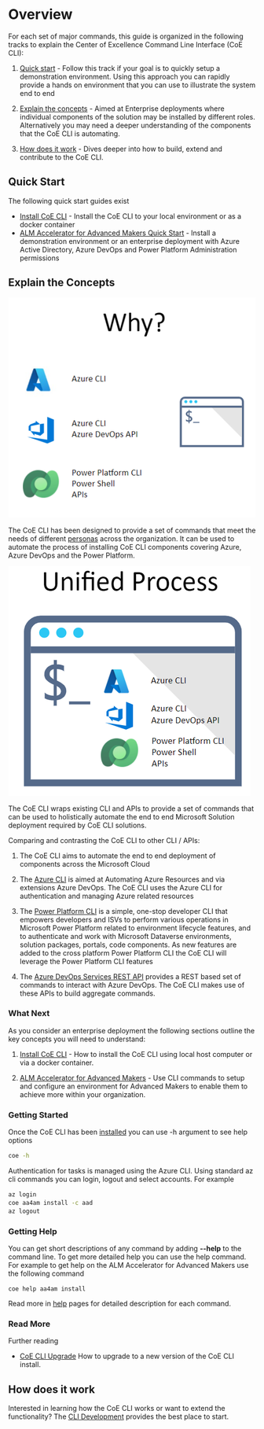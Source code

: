 # Overview

For each set of major commands, this guide is organized in the following tracks to explain the Center of Excellence Command Line Interface (CoE CLI):

1. [Quick start](#quick-start) - Follow this track if your goal is to quickly setup a demonstration environment. Using this approach you can rapidly provide a hands on environment that you can use to illustrate the system end to end

2. [Explain the concepts](#explain-the-concepts) - Aimed at Enterprise deployments where individual components of the solution may be installed by different roles. Alternatively you may need a deeper understanding of the components that the CoE CLI is automating.

3. [How does it work](#how-does-it-work) - Dives deeper into how to build, extend and contribute to the CoE CLI.

## Quick Start

The following quick start guides exist

- [Install CoE CLI](./install.md) - Install the CoE CLI to your local environment or as a docker container
- [ALM Accelerator for Advanced Makers Quick Start](./aa4am/readme.md#quick-start) - Install a demonstration environment or an enterprise deployment with Azure Active Directory, Azure DevOps and Power Platform Administration permissions

## Explain the Concepts

![Why CoE CLI](./images/cli-why.png)

The CoE CLI has been designed to provide a set of commands that meet the needs of different [personas](./aa4am/personas.md) across the organization. It can be used to automate the process of installing CoE CLI components covering Azure, Azure DevOps and the Power Platform. 

![CLI Unified](./images/cli-unified-process.png)

The CoE CLI wraps existing CLI and APIs to provide a set of commands that can be used to holistically automate the end to end Microsoft Solution deployment required by CoE CLI solutions. 

Comparing and contrasting the CoE CLI to other CLI / APIs:
1. The CoE CLI aims to automate the end to end deployment of components across the Microsoft Cloud

2. The [Azure CLI](https://docs.microsoft.com/en-us/cli/azure/) is aimed at Automating Azure Resources and via extensions Azure DevOps. The CoE CLI uses the Azure CLI for authentication and managing Azure related resources

3. The [Power Platform CLI](https://docs.microsoft.com/en-us/powerapps/developer/data-platform/powerapps-cli) is a simple, one-stop developer CLI that empowers developers and ISVs to perform various operations in Microsoft Power Platform related to environment lifecycle features, and to authenticate and work with Microsoft Dataverse environments, solution packages, portals, code components. As new features are added to the cross platform Power Platform CLI the CoE CLI will leverage the Power Platform CLI features

4. The [Azure DevOps Services REST API](https://docs.microsoft.com/en-us/rest/api/azure/devops/) provides a REST based set of commands to interact with Azure DevOps. The CoE CLI makes use of these APIs to build aggregate commands.

### What Next

As you consider an enterprise deployment the following sections outline the key concepts you will need to understand:

1. [Install CoE CLI](./install.md) - How to install the CoE CLI using local host computer or via a docker container.

2. [ALM Accelerator for Advanced Makers](./aa4am/readme.md) - Use CLI commands to setup and configure an environment for Advanced Makers to enable them to achieve more within your organization. 

### Getting Started

Once the CoE CLI has been [installed](./install.md) you can use -h argument to see help options

```bash
coe -h
```

Authentication for tasks is managed using the Azure CLI. Using standard az cli commands you can login, logout and select accounts. For example

```bash
az login
coe aa4am install -c aad
az logout
```

### Getting Help

You can get short descriptions of any command by adding **--help** to the command line. To get more detailed help you can use the help command. For example to get help on the ALM Accelerator for Advanced Makers use the following command

```
coe help aa4am install
```

Read more in [help](./help/readme.md) pages for detailed description for each command.

### Read More

Further reading

- [CoE CLI Upgrade](./upgrade.md) How to upgrade to a new version of the CoE CLI install.

## How does it work

Interested in learning how the CoE CLI works or want to extend the functionality? The [CLI Development](./cli-development/readme.md) provides the best place to start.
